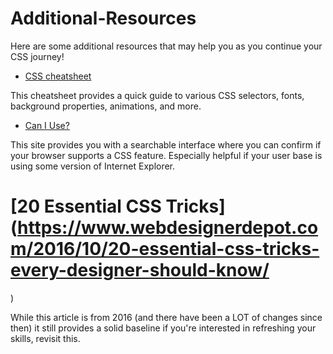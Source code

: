 # Additional-Resources

Here are some additional resources that may help you as you continue your CSS journey!

* [CSS cheatsheet](https://devhints.io/css)

This cheatsheet provides a quick guide to various CSS selectors, fonts, background properties, animations, and more. 

* [Can I Use?](https://caniuse.com/)

This site provides you with a searchable interface where you can confirm if your browser supports a CSS feature. Especially helpful if your user base is using some version of Internet Explorer.

# [20 Essential CSS Tricks](https://www.webdesignerdepot.com/2016/10/20-essential-css-tricks-every-designer-should-know/
)

While this article is from 2016 (and there have been a LOT of changes since then) it still provides a solid baseline if you're interested in refreshing your skills, revisit this.
